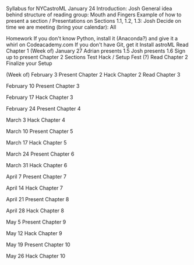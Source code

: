 Syllabus for NYCastroML
January 24
Introduction: Josh
General idea behind structure of reading group: Mouth and Fingers Example of how to present a section / Presentations on Sections 1.1, 1.2, 1.3: Josh Decide on time we are meeting (bring your calendar): All

Homework If you don't know Python, install it (Anaconda?) and give it a whirl on Codeacademy.com If you don't have Git, get it Install astroML Read Chapter 1
(Week of) January 27
Adrian presents 1.5 Josh presents 1.6 Sign up to present Chapter 2 Sections Test Hack / Setup Fest (?)
Read Chapter 2 Finalize your Setup

(Week of) February 3
Present Chapter 2
Hack Chapter 2 
Read Chapter 3

February 10 Present Chapter 3

February 17 Hack Chapter 3

February 24 Present Chapter 4

March 3 Hack Chapter 4

March 10 Present Chapter 5

March 17 Hack Chapter 5

March 24 Present Chapter 6

March 31 Hack Chapter 6

April 7 Present Chapter 7

April 14 Hack Chapter 7

April 21 Present Chapter 8

April 28 Hack Chapter 8

May 5 Present Chapter 9

May 12 Hack Chapter 9

May 19 Present Chapter 10

May 26 Hack Chapter 10


